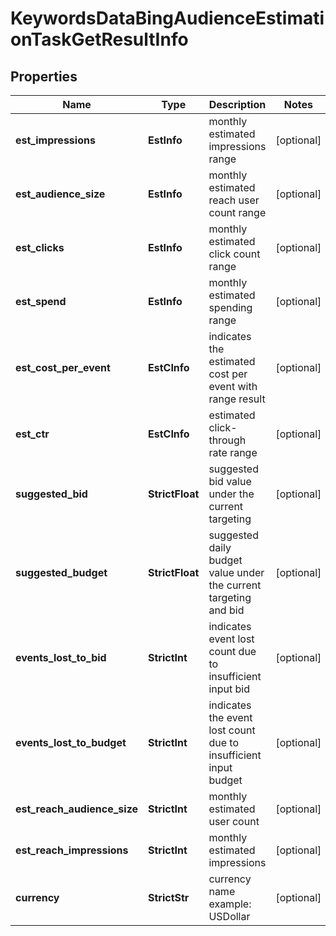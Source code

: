 # KeywordsDataBingAudienceEstimationTaskGetResultInfo


## Properties

| Name | Type | Description | Notes |
|------------ | ------------- | ------------- | -------------|
**est_impressions** | **EstInfo** | monthly estimated impressions range |[optional]|
**est_audience_size** | **EstInfo** | monthly estimated reach user count range |[optional]|
**est_clicks** | **EstInfo** | monthly estimated click count range |[optional]|
**est_spend** | **EstInfo** | monthly estimated spending range |[optional]|
**est_cost_per_event** | **EstCInfo** | indicates the estimated cost per event with range result |[optional]|
**est_ctr** | **EstCInfo** | estimated click-through rate range |[optional]|
**suggested_bid** | **StrictFloat** | suggested bid value under the current targeting |[optional]|
**suggested_budget** | **StrictFloat** | suggested daily budget value under the current targeting and bid |[optional]|
**events_lost_to_bid** | **StrictInt** | indicates event lost count due to insufficient input bid |[optional]|
**events_lost_to_budget** | **StrictInt** | indicates the event lost count due to insufficient input budget |[optional]|
**est_reach_audience_size** | **StrictInt** | monthly estimated user count |[optional]|
**est_reach_impressions** | **StrictInt** | monthly estimated impressions |[optional]|
**currency** | **StrictStr** | currency name<br>example: USDollar |[optional]|